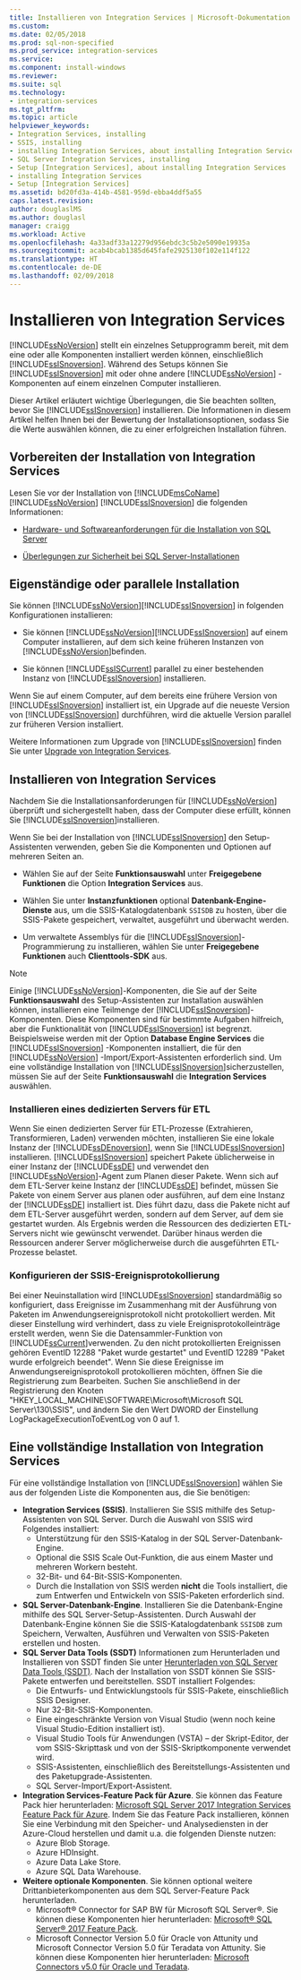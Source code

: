 ```yaml
---
title: Installieren von Integration Services | Microsoft-Dokumentation
ms.custom: 
ms.date: 02/05/2018
ms.prod: sql-non-specified
ms.prod_service: integration-services
ms.service: 
ms.component: install-windows
ms.reviewer: 
ms.suite: sql
ms.technology:
- integration-services
ms.tgt_pltfrm: 
ms.topic: article
helpviewer_keywords:
- Integration Services, installing
- SSIS, installing
- installing Integration Services, about installing Integration Services
- SQL Server Integration Services, installing
- Setup [Integration Services], about installing Integration Services
- installing Integration Services
- Setup [Integration Services]
ms.assetid: bd20fd3a-414b-4581-959d-ebba4ddf5a55
caps.latest.revision: 
author: douglaslMS
ms.author: douglasl
manager: craigg
ms.workload: Active
ms.openlocfilehash: 4a33adf33a12279d956ebdc3c5b2e5090e19935a
ms.sourcegitcommit: acab4bcab1385d645fafe2925130f102e114f122
ms.translationtype: HT
ms.contentlocale: de-DE
ms.lasthandoff: 02/09/2018
---
```

# <a name="install-integration-services"></a>Installieren von Integration Services
  [!INCLUDE[ssNoVersion](../../includes/ssnoversion-md.md)] stellt ein einzelnes Setupprogramm bereit, mit dem eine oder alle Komponenten installiert werden können, einschließlich [!INCLUDE[ssISnoversion](../../includes/ssisnoversion-md.md)]. Während des Setups können Sie [!INCLUDE[ssISnoversion](../../includes/ssisnoversion-md.md)] mit oder ohne andere [!INCLUDE[ssNoVersion](../../includes/ssnoversion-md.md)] -Komponenten auf einem einzelnen Computer installieren.    
    
 Dieser Artikel erläutert wichtige Überlegungen, die Sie beachten sollten, bevor Sie [!INCLUDE[ssISnoversion](../../includes/ssisnoversion-md.md)] installieren. Die Informationen in diesem Artikel helfen Ihnen bei der Bewertung der Installationsoptionen, sodass Sie die Werte auswählen können, die zu einer erfolgreichen Installation führen.    
    
## <a name="preparing-to-install-integration-services"></a>Vorbereiten der Installation von Integration Services    
 Lesen Sie vor der Installation von [!INCLUDE[msCoName](../../includes/msconame-md.md)] [!INCLUDE[ssNoVersion](../../includes/ssnoversion-md.md)] [!INCLUDE[ssISnoversion](../../includes/ssisnoversion-md.md)] die folgenden Informationen:    
    
-   [Hardware- und Softwareanforderungen für die Installation von SQL Server](../../sql-server/install/hardware-and-software-requirements-for-installing-sql-server.md)    
    
-   [Überlegungen zur Sicherheit bei SQL Server-Installationen](../../sql-server/install/security-considerations-for-a-sql-server-installation.md)    
    
## <a name="installing-standalone-or-side-by-side"></a>Eigenständige oder parallele Installation    
Sie können [!INCLUDE[ssNoVersion](../../includes/ssnoversion-md.md)][!INCLUDE[ssISnoversion](../../includes/ssisnoversion-md.md)] in folgenden Konfigurationen installieren:    
    
-   Sie können [!INCLUDE[ssNoVersion](../../includes/ssnoversion-md.md)][!INCLUDE[ssISnoversion](../../includes/ssisnoversion-md.md)] auf einem Computer installieren, auf dem sich keine früheren Instanzen von [!INCLUDE[ssNoVersion](../../includes/ssnoversion-md.md)]befinden.    
    
-   Sie können [!INCLUDE[ssISCurrent](../../includes/ssiscurrent-md.md)] parallel zu einer bestehenden Instanz von [!INCLUDE[ssISnoversion](../../includes/ssisnoversion-md.md)] installieren.    
    
Wenn Sie auf einem Computer, auf dem bereits eine frühere Version von [!INCLUDE[ssISnoversion](../../includes/ssisnoversion-md.md)] installiert ist, ein Upgrade auf die neueste Version von [!INCLUDE[ssISnoversion](../../includes/ssisnoversion-md.md)] durchführen, wird die aktuelle Version parallel zur früheren Version installiert.    
    
Weitere Informationen zum Upgrade von [!INCLUDE[ssISnoversion](../../includes/ssisnoversion-md.md)] finden Sie unter [Upgrade von Integration Services](../../integration-services/install-windows/upgrade-integration-services.md).
    
## <a name="installing-integration-services"></a>Installieren von Integration Services    
 Nachdem Sie die Installationsanforderungen für [!INCLUDE[ssNoVersion](../../includes/ssnoversion-md.md)] überprüft und sichergestellt haben, dass der Computer diese erfüllt, können Sie [!INCLUDE[ssISnoversion](../../includes/ssisnoversion-md.md)]installieren.    
     
Wenn Sie bei der Installation von [!INCLUDE[ssISnoversion](../../includes/ssisnoversion-md.md)] den Setup-Assistenten verwenden, geben Sie die Komponenten und Optionen auf mehreren Seiten an.

-   Wählen Sie auf der Seite **Funktionsauswahl** unter **Freigegebene Funktionen** die Option **Integration Services** aus.

-   Wählen Sie unter **Instanzfunktionen** optional **Datenbank-Engine-Dienste** aus, um die SSIS-Katalogdatenbank `SSISDB` zu hosten, über die SSIS-Pakete gespeichert, verwaltet, ausgeführt und überwacht werden.

-   Um verwaltete Assemblys für die [!INCLUDE[ssISnoversion](../../includes/ssisnoversion-md.md)]-Programmierung zu installieren, wählen Sie unter **Freigegebene Funktionen** auch **Clienttools-SDK** aus.

> [!NOTE]
> Einige [!INCLUDE[ssNoVersion](../../includes/ssnoversion-md.md)]-Komponenten, die Sie auf der Seite **Funktionsauswahl** des Setup-Assistenten zur Installation auswählen können, installieren eine Teilmenge der [!INCLUDE[ssISnoversion](../../includes/ssisnoversion-md.md)]-Komponenten. Diese Komponenten sind für bestimmte Aufgaben hilfreich, aber die Funktionalität von [!INCLUDE[ssISnoversion](../../includes/ssisnoversion-md.md)] ist begrenzt. Beispielsweise werden mit der Option **Database Engine Services** die [!INCLUDE[ssISnoversion](../../includes/ssisnoversion-md.md)] -Komponenten installiert, die für den [!INCLUDE[ssNoVersion](../../includes/ssnoversion-md.md)] -Import/Export-Assistenten erforderlich sind. Um eine vollständige Installation von [!INCLUDE[ssISnoversion](../../includes/ssisnoversion-md.md)]sicherzustellen, müssen Sie auf der Seite **Funktionsauswahl** die **Integration Services** auswählen.

### <a name="installing-a-dedicated-server-for-etl"></a>Installieren eines dedizierten Servers für ETL

Wenn Sie einen dedizierten Server für ETL-Prozesse (Extrahieren, Transformieren, Laden) verwenden möchten, installieren Sie eine lokale Instanz der [!INCLUDE[ssDEnoversion](../../includes/ssdenoversion-md.md)], wenn Sie [!INCLUDE[ssISnoversion](../../includes/ssisnoversion-md.md)] installieren. [!INCLUDE[ssISnoversion](../../includes/ssisnoversion-md.md)] speichert Pakete üblicherweise in einer Instanz der [!INCLUDE[ssDE](../../includes/ssde-md.md)] und verwendet den [!INCLUDE[ssNoVersion](../../includes/ssnoversion-md.md)]-Agent zum Planen dieser Pakete. Wenn sich auf dem ETL-Server keine Instanz der [!INCLUDE[ssDE](../../includes/ssde-md.md)] befindet, müssen Sie Pakete von einem Server aus planen oder ausführen, auf dem eine Instanz der [!INCLUDE[ssDE](../../includes/ssde-md.md)] installiert ist. Dies führt dazu, dass die Pakete nicht auf dem ETL-Server ausgeführt werden, sondern auf dem Server, auf dem sie gestartet wurden. Als Ergebnis werden die Ressourcen des dedizierten ETL-Servers nicht wie gewünscht verwendet. Darüber hinaus werden die Ressourcen anderer Server möglicherweise durch die ausgeführten ETL-Prozesse belastet.

### <a name="configuring-ssis-event-logging"></a>Konfigurieren der SSIS-Ereignisprotokollierung
    
Bei einer Neuinstallation wird [!INCLUDE[ssISnoversion](../../includes/ssisnoversion-md.md)] standardmäßig so konfiguriert, dass Ereignisse im Zusammenhang mit der Ausführung von Paketen im Anwendungsereignisprotokoll nicht protokolliert werden. Mit dieser Einstellung wird verhindert, dass zu viele Ereignisprotokolleinträge erstellt werden, wenn Sie die Datensammler-Funktion von [!INCLUDE[ssCurrent](../../includes/sscurrent-md.md)]verwenden. Zu den nicht protokollierten Ereignissen gehören EventID 12288 "Paket wurde gestartet" und EventID 12289 "Paket wurde erfolgreich beendet". Wenn Sie diese Ereignisse im Anwendungsereignisprotokoll protokollieren möchten, öffnen Sie die Registrierung zum Bearbeiten. Suchen Sie anschließend in der Registrierung den Knoten "HKEY_LOCAL_MACHINE\SOFTWARE\Microsoft\Microsoft SQL Server\130\SSIS", und ändern Sie den Wert DWORD der Einstellung LogPackageExecutionToEventLog von 0 auf 1.    
    
## <a name="a-complete-installation-of-integration-services"></a>Eine vollständige Installation von Integration Services

Für eine vollständige Installation von [!INCLUDE[ssISnoversion](../../includes/ssisnoversion-md.md)] wählen Sie aus der folgenden Liste die Komponenten aus, die Sie benötigen:

-   **Integration Services (SSIS)**. Installieren Sie SSIS mithilfe des Setup-Assistenten von SQL Server. Durch die Auswahl von SSIS wird Folgendes installiert:
    -   Unterstützung für den SSIS-Katalog in der SQL Server-Datenbank-Engine.
    -   Optional die SSIS Scale Out-Funktion, die aus einem Master und mehreren Workern besteht.
    -   32-Bit- und 64-Bit-SSIS-Komponenten.
    -   Durch die Installation von SSIS werden **nicht** die Tools installiert, die zum Entwerfen und Entwickeln von SSIS-Paketen erforderlich sind.
-   **SQL Server-Datenbank-Engine**. Installieren Sie die Datenbank-Engine mithilfe des SQL Server-Setup-Assistenten. Durch Auswahl der Datenbank-Engine können Sie die SSIS-Katalogdatenbank `SSISDB` zum Speichern, Verwalten, Ausführen und Verwalten von SSIS-Paketen erstellen und hosten.
-   **SQL Server Data Tools (SSDT)** Informationen zum Herunterladen und Installieren von SSDT finden Sie unter [Herunterladen von SQL Server Data Tools (SSDT)](../../ssdt/download-sql-server-data-tools-ssdt.md). Nach der Installation von SSDT können Sie SSIS-Pakete entwerfen und bereitstellen. SSDT installiert Folgendes:
    -   Die Entwurfs- und Entwicklungstools für SSIS-Pakete, einschließlich SSIS Designer.
    -   Nur 32-Bit-SSIS-Komponenten.
    -   Eine eingeschränkte Version von Visual Studio (wenn noch keine Visual Studio-Edition installiert ist).
    -   Visual Studio Tools für Anwendungen (VSTA) – der Skript-Editor, der vom SSIS-Skripttask und von der SSIS-Skriptkomponente verwendet wird.
    -   SSIS-Assistenten, einschließlich des Bereitstellungs-Assistenten und des Paketupgrade-Assistenten.
    -   SQL Server-Import/Export-Assistent.
-   **Integration Services-Feature Pack für Azure**. Sie können das Feature Pack hier herunterladen: [Microsoft SQL Server 2017 Integration Services Feature Pack für Azure](https://www.microsoft.com/download/details.aspx?id=54798). Indem Sie das Feature Pack installieren, können Sie eine Verbindung mit den Speicher- und Analysediensten in der Azure-Cloud herstellen und damit u.a. die folgenden Dienste nutzen:
    -   Azure Blob Storage.
    -   Azure HDInsight.
    -   Azure Data Lake Store.
    -   Azure SQL Data Warehouse.
-   **Weitere optionale Komponenten**. Sie können optional weitere Drittanbieterkomponenten aus dem SQL Server-Feature Pack herunterladen.
    -   Microsoft® Connector for SAP BW für Microsoft SQL Server®. Sie können diese Komponenten hier herunterladen: [Microsoft® SQL Server® 2017 Feature Pack](https://www.microsoft.com/download/details.aspx?id=55992).
    -   Microsoft Connector Version 5.0 für Oracle von Attunity und Microsoft Connector Version 5.0 für Teradata von Attunity. Sie können diese Komponenten hier herunterladen: [Microsoft Connectors v5.0 für Oracle und Teradata](https://www.microsoft.com/download/details.aspx?id=55179).
